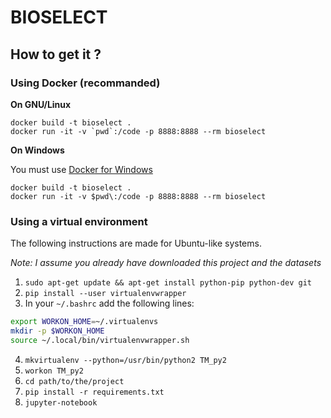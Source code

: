 # BIOSELECT

## How to get it ?

### Using Docker (recommanded)

**On GNU/Linux**
```
docker build -t bioselect .
docker run -it -v `pwd`:/code -p 8888:8888 --rm bioselect
```

**On Windows**

You must use [Docker for Windows](https://docs.docker.com/docker-for-windows/)
```
docker build -t bioselect .
docker run -it -v $pwd\:/code -p 8888:8888 --rm bioselect
```

### Using a virtual environment
The following instructions are made for Ubuntu-like systems.

_Note: I assume you already have downloaded this project and the datasets_

1. `sudo apt-get update && apt-get install python-pip python-dev git`
2. `pip install --user virtualenvwrapper`
3. In your `~/.bashrc` add the following lines:
``` bash
export WORKON_HOME=~/.virtualenvs
mkdir -p $WORKON_HOME
source ~/.local/bin/virtualenvwrapper.sh
```
4. `mkvirtualenv --python=/usr/bin/python2 TM_py2`
5. `workon TM_py2`
6. `cd path/to/the/project`
7. `pip install -r requirements.txt`
8. `jupyter-notebook`
